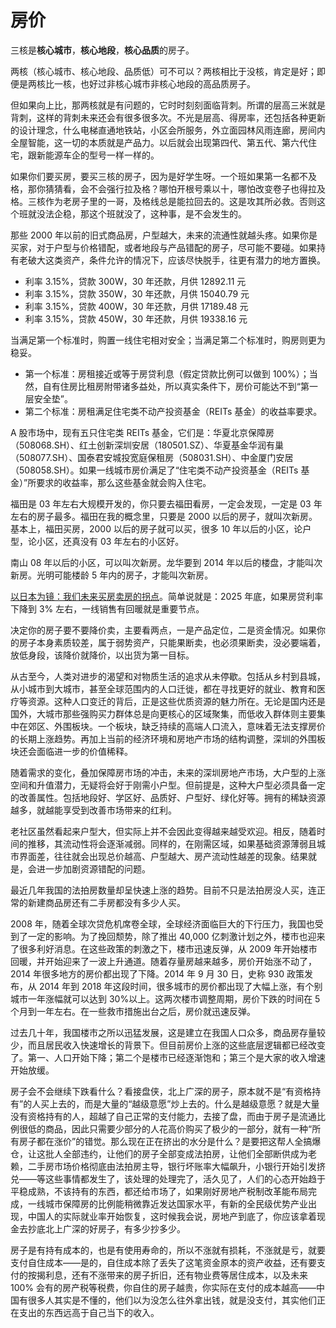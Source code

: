 # 房价

三核是**核心城市**，**核心地段**，**核心品质**的房子。

两核（核心城市、核心地段、品质低）可不可以？两核相比于没核，肯定是好；即便是两核比一核，也好过非核心城市非核心地段的高品质房子。

但如果向上比，那两核就是有问题的，它时时刻刻面临背刺。所谓的层高三米就是背刺，这样的背刺未来还会有很多很多次。不光是层高、得房率，还包括各种更新的设计理念，什么电梯直通地铁站，小区会所服务，外立面园林风雨连廊，房间内全屋智能，这一切的本质就是产品力。以后就会出现第四代、第五代、第六代住宅，跟新能源车企的型号一样一样的。

如果你们要买房，要买三核的房子，因为是好学生呀。一个班如果第一名都不及格，那你猜猜看，会不会强行拉及格？哪怕开根号乘以十，哪怕改变卷子也得拉及格。三核作为老房子里的一哥，及格线总是能拉回去的。这是攻其所必救。否则这个班就没法企稳，那这个班就没了，这种事，是不会发生的。

那些 2000 年以前的旧式商品房，户型越大，未来的流通性就越头疼。如果你是买家，对于户型与价格错配，或者地段与产品错配的房子，尽可能不要碰。如果持有老破大这类资产，条件允许的情况下，应该尽快脱手，往更有潜力的地方置换。

- 利率 3.15%，贷款 300W，30 年还款，月供 12892.11 元
- 利率 3.15%，贷款 350W，30 年还款，月供 15040.79 元
- 利率 3.15%，贷款 400W，30 年还款，月供 17189.48 元
- 利率 3.15%，贷款 450W，30 年还款，月供 19338.16 元

当满足第一个标准时，购置一线住宅相对安全；当满足第二个标准时，购房则更为稳妥。

- 第一个标准：房租接近或等于房贷利息（假定贷款比例可以做到 100%）；当然，自有住房比租房附带诸多益处，所以真实条件下，房价可能达不到“第一层安全垫”。
- 第二个标准：房租满足住宅类不动产投资基金（REITs 基金）的收益率要求。

A 股市场中，现有五只住宅类 REITs 基金，它们是：华夏北京保障房（508068.SH）、红土创新深圳安居（180501.SZ）、华夏基金华润有巢（508077.SH）、国泰君安城投宽庭保租房（508031.SH）、中金厦门安居（508058.SH）。如果一线城市房价满足了“住宅类不动产投资基金（REITs 基金）”所要求的收益率，那么这些基金就会购入住宅。

福田是 03 年左右大规模开发的，你只要去福田看房，一定会发现，一定是 03 年左右的房子最多。福田在我的概念里，只要是 2000 以后的房子，就叫次新房。基本上，福田买房，2000 以后的房子就可以买，很多 10 年以后的小区，论户型，论小区，还真没有 03 年左右的小区好。

南山 08 年以后的小区，可以叫次新房。龙华要到 2014 年以后的楼盘，才能叫次新房。光明可能楼龄 5 年内的房子，才能叫次新房。

[以日本为镜：我们未来买房卖房的拐点](https://mp.weixin.qq.com/s/ghWhNn-CabpNjWm2kxHYzg)。简单说就是：2025 年底，如果房贷利率下降到 3% 左右，一线销售有回暖就是重要节点。

决定你的房子要不要降价卖，主要看两点，一是产品定位，二是资金情况。如果你的房子本身素质较差，属于弱势资产，只能果断卖，也必须果断卖，没必要端着，放低身段，该降价就降价，以出货为第一目标。

从古至今，人类对进步的渴望和对物质生活的追求从未停歇。包括从乡村到县城，从小城市到大城市，甚至全球范围内的人口迁徙，都在寻找更好的就业、教育和医疗等资源。这种人口变迁的背后，正是这些优质资源的魅力所在。无论是国内还是国外，大城市那些强购买力群体总是向更核心的区域聚集，而低收入群体则主要集中在郊区、外围板块。一个板块，缺乏持续的高端人口流入，意味着无法支撑房价的长期上涨趋势。再加上当前的经济环境和房地产市场的结构调整，深圳的外围板块还会面临进一步的价值稀释。

随着需求的变化，叠加保障房市场的冲击，未来的深圳房地产市场，大户型的上涨空间和升值潜力，无疑将会好于刚需小户型。但前提是，这种大户型必须具备一定的改善属性。包括地段好、学区好、品质好、户型好、绿化好等。拥有的稀缺资源越多，就越能享受到改善市场带来的红利。

老社区虽然看起来户型大，但实际上并不会因此变得越来越受欢迎。相反，随着时间的推移，其流动性将会逐渐减弱。同样的，在刚需区域，如果基础资源薄弱且城市界面差，往往就会出现总价越高、户型越大、房产流动性越差的现象。结果就是，会进一步加剧资源错配的问题。

最近几年我国的法拍房数量却呈快速上涨的趋势。目前不只是法拍房没人买，连正常的新建商品房还有二手房都没有多少人买。

2008 年，随着全球次贷危机席卷全球，全球经济面临巨大的下行压力，我国也受到了一定的影响。为了挽回颓势，除了推出 40,000 亿刺激计划之外，楼市也迎来了很多利好消息。在这些政策的刺激之下，楼市迅速反弹，从 2009 年开始楼市回暖，并开始迎来了一波上升通道。随着存量房越来越多，房价开始涨不动了，2014 年很多地方的房价都出现了下降。2014 年 9 月 30 日，史称 930 政策发布，从 2014 年到 2018 年这段时间，很多城市的房价都出现了大幅上涨，有个别城市一年涨幅就可以达到 30%以上。这两次楼市调整周期，房价下跌的时间在 5 个月到一年左右。在一些救市措施出台之后，房价就迅速反弹。

过去几十年，我国楼市之所以迅猛发展，这是建立在我国人口众多，商品房存量较少，而且居民收入快速增长的背景下。但目前房价上涨的这些底层逻辑都已经改变了。第一、人口开始下降；第二个是楼市已经逐渐饱和；第三个是大家的收入增速开始放缓。

房子会不会继续下跌看什么？看接盘侠，北上广深的房子，原本就不是“有资格持有”的人买上去的，而是大量的“越级意愿”炒上去的。什么是越级意愿？就是大量没有资格持有的人，超越了自己正常的支付能力，去接了盘，而由于房子是流通比例很低的商品，因此只需要少部分的人花高价购买了极少的一部分，就有一种“所有房子都在涨价”的错觉。那么现在正在挤出的水分是什么？是要把这帮人全搞爆仓，让这批人全部违约，让他们的房子全部变成法拍房，让他们全部断供成为老赖，二手房市场价格彻底由法拍房主导，银行坏账率大幅飙升，小银行开始引发挤兑——等这些事情都发生了，该处理的处理完了，活久见了，人们的心态开始趋于平稳成熟，不该持有的东西，都还给市场了，如果刚好房地产税制改革能布局完成，一线城市保障房的比例能稍微靠近发达国家水平，有新的全民级优势产业出现，中国人的实际就业率开始恢复，这时候我会说，房地产到底了，你应该拿着现金去抄底北上广深的好房子，有多少抄多少。

房子是有持有成本的，也是有使用寿命的，所以不涨就有损耗，不涨就是亏，就要支付自住成本——是的，自住成本除了丢失了这笔资金原本的资产收益，还有要支付的按揭利息，还有不涨带来的房子折旧，还有物业费等居住成本，以及未来 100% 会有的房产税等税费，你自住的房子越贵，你实际在支付的成本越高——中国有很多人其实是不懂的，他们以为没怎么往外拿出钱，就是没支付，其实他们正在支出的东西远高于自己当下的收入。
